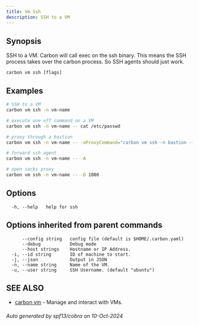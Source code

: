 ```yaml
---
title: Vm Ssh
description: SSH to a VM
---
```


## Synopsis

SSH to a VM.
Carbon will call exec on the ssh binary. This means the SSH process takes
over the carbon process. So SSH agents should just work. 


```
carbon vm ssh [flags]
```

## Examples

```bash
# SSH to a VM
carbon vm ssh -n vm-name
```

```bash
# execute one off command on a VM
carbon vm ssh -n vm-name -- cat /etc/passwd
```

```bash
# proxy through a bastion
carbon vm ssh -n vm-name -- -oProxyCommand="carbon vm ssh -n bastion -- -W %h:%p"
```

```bash
# forward ssh agent
carbon vm ssh -n vm-name -- -A
```

```bash
# open socks proxy
carbon vm ssh -n vm-name -- -D 1080

```

## Options

```
  -h, --help   help for ssh
```

## Options inherited from parent commands

```
      --config string   config file (default is $HOME/.carbon.yaml)
      --debug           Debug mode
      --host strings    Hostname or IP Address.
  -i, --id string       ID of machine to start.
  -j, --json            Output in JSON
  -n, --name string     Name of the VM.
  -u, --user string     SSH Username. (default "ubuntu")
```

## SEE ALSO

* [carbon vm](carbon_vm.md)	 - Manage and interact with VMs.

###### Auto generated by spf13/cobra on 10-Oct-2024
